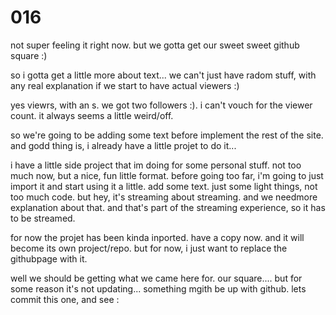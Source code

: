 # 016
not super feeling it right now. 
but we gotta get our sweet sweet github square :)

so i gotta get a little more about text... we can't just have radom stuff, with any real explanation if we start to have actual viewers :)

yes viewrs, with an s. we got two followers :). i can't vouch for the viewer count. it always seems  a little weird/off.

so we're going to be adding some text before implement the rest of the site. and godd thing is, i already have a little projet to do it... 

i have a little side project that im doing for some personal stuff. not too much now, but a nice, fun little format. before going too far, i'm going to just import it and start using it a little. add some text. just some light things, not too much code. but hey, it's streaming about streaming. and we needmore explanation about that. and that's part of the streaming experience, so it has to be streamed.

for now the projet has been kinda inported. have a copy now. and it will  become its own project/repo. but for now, i just want to replace the githubpage with it.

well we should be getting what we came here for. our square.... but for some reason it's not updating... something mgith be up with github. lets commit this one, and see
:
